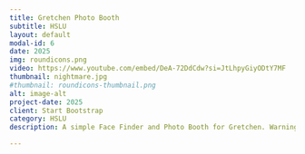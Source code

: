 ```yaml
---
title: Gretchen Photo Booth
subtitle: HSLU
layout: default
modal-id: 6
date: 2025
img: roundicons.png
video: https://www.youtube.com/embed/DeA-72DdCdw?si=JtLhpyGiyODtY7MF
thumbnail: nightmare.jpg
#thumbnail: roundicons-thumbnail.png
alt: image-alt
project-date: 2025
client: Start Bootstrap
category: HSLU
description: A simple Face Finder and Photo Booth for Gretchen. Warning: This Software will find any face and take a picture, with or without consent!

---
```


